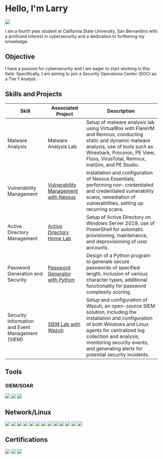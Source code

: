 # Hello, I'm Larry
<a href="https://linkedin.com"><img src="https://img.shields.io/badge/-LinkedIn-0072b1?&style=for-the-badge&logo=linkedin&logoColor=white" /></a>

I am a fourth year student at California State University, San Bernardino with a profound interest in cybersecurity and a dedication to furthering my knowledge.

## Objective

I have a passion for cybersecurity and I am eager to start working in this field. Specifically, I am aiming to join a Security Operations Center (SOC) as a Tier 1 Analyst.

## Skills and Projects

| Skill                                         | Associated Project         | Description        |
|-----------------------------------------------|----------------------------|--------------------| 
| Malware Analysis | Malware Analysis Lab | Setup of malware analysis lab using VirtualBox with FlareVM and Remnux, conducting static and dynamic malware analysis, use of tools such as Wireshark, Procmon, PE View, Floss, VirusTotal, Remnux, InetSim, and PE Studio.
| Vulnerability Management | <a href="https://github.com/larryklingaman3/Vulnerability-Management-with-Nessus"> Vulnerability Management with Nessus | Installation and configuration of Nessus Essentials, performing non-credentialed and credentialed vulnerability scans, remediation of vulnerabilities, setting up recurring scans.
| Active Directory Management | <a href="https://github.com/larryklingaman3/Active-Directory-Home-Lab"> Active Directory Home Lab | Setup of Active Directory on Windows Server 2019, use of PowerShell for automatic provisioning, maintenance, and deprovisioning of user accounts.
| Password Generation and Security | <a href="https://github.com/larryklingaman3/Password-Generator-with-Python">Password Generator with Python | Design of a Python program to generate secure passwords of specified length, inclusion of various character types, additional functionality for password complexity scoring.
| Security Information and Event Management (SIEM) | <a href="https://github.com/larryklingaman3/SIEM-Lab-with-Wazuh">SIEM Lab with Wazuh | Setup and configuration of Wazuh, an open-source SIEM solution, including the installation and configuration of both Windows and Linux agents for centralized log collection and analysis, monitoring security events, and generating alerts for potential security incidents.

## Tools

### SIEM/SOAR
<div>
    <img src="https://img.shields.io/badge/-Splunk-4A154B?&style=for-the-badge&logo=Splunk&logoColor=white" />
    <img src="https://img.shields.io/badge/-Nessus-0298DB?&style=for-the-badge&logo=Nessus&logoColor=white" />
    <img src="https://img.shields.io/badge/-Wazuh-F57C00?&style=for-the-badge&logo=Wazuh&logoColor=white" />

</div>

## Network/Linux
<div>
    <img src="https://img.shields.io/badge/-Wireshark-007ACC?&style=for-the-badge&logo=Wireshark&logoColor=white" />
    <img src="https://img.shields.io/badge/-Metasploit-03A9F4?&style=for-the-badge&logo=Metasploit&logoColor=white" />
    <img src="https://img.shields.io/badge/-KaliLinux-557C94?&style=for-the-badge&logo=KaliLinux&logoColor=white" />
    <img src="https://img.shields.io/badge/-Hydra-4CAF50?&style=for-the-badge&logo=Hydra&logoColor=white" />
    <img src="https://img.shields.io/badge/-JohnTheRipper-9C27B0?&style=for-the-badge&logo=JohnTheRipper&logoColor=white" />
    <img src="https://img.shields.io/badge/-theHarvester-F44336?&style=for-the-badge&logo=theHarvester&logoColor=white" />
    <img src="https://img.shields.io/badge/-Nmap-2196F3?&style=for-the-badge&logo=Nmap&logoColor=white" />
    <img src="https://img.shields.io/badge/-AutoRuns-007ACC?&style=for-the-badge&logo=AutoRuns&logoColor=white" />
    <img src="https://img.shields.io/badge/-PEStudio-03A9F4?&style=for-the-badge&logo=PEStudio&logoColor=white" />
    <img src="https://img.shields.io/badge/-REMnux-557C94?&style=for-the-badge&logo=REMnux&logoColor=white" />
    <img src="https://img.shields.io/badge/-Process%20Monitor-4CAF50?&style=for-the-badge&logo=Process-Monitor&logoColor=white" />
    <img src="https://img.shields.io/badge/-VirusTotal-9C27B0?&style=for-the-badge&logo=VirusTotal&logoColor=white" />
    <img src="https://img.shields.io/badge/-Putty-023D8A?&style=for-the-badge&logo=Putty&logoColor=white" />

</div>

## Certifications
<div>
<img src="https://img.shields.io/badge/-Security%2B-FF0000?&style=for-the-badge&logo=CompTIA&logoColor=white" />
<img src="https://img.shields.io/badge/-Network%2B-007ACC?&style=for-the-badge&logo=CompTIA&logoColor=white" />
<img src="https://img.shields.io/badge/-A%2B-4D4D4D?&style=for-the-badge&logo=CompTIA&logoColor=white" />
</div>


